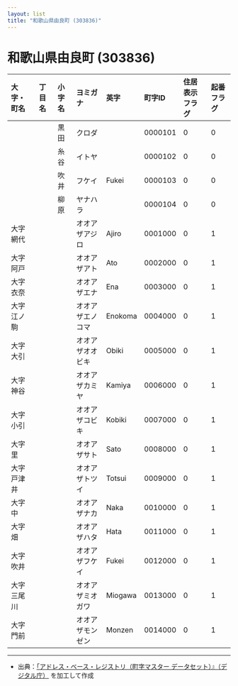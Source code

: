 ```yaml
---
layout: list
title: "和歌山県由良町 (303836)"
---
```


# 和歌山県由良町 (303836)

| 大字・町名 | 丁目名 | 小字名 | ヨミガナ | 英字 | 町字ID | 住居表示フラグ | 起番フラグ |
|:---|:---|:---|:---|:---|:---|:---|:---|
|  |  | 黒田 |   クロダ |  | 0000101 | 0 | 0 |
|  |  | 糸谷 |   イトヤ |  | 0000102 | 0 | 0 |
|  |  | 吹井 |   フケイ | Fukei | 0000103 | 0 | 0 |
|  |  | 柳原 |   ヤナハラ |  | 0000104 | 0 | 0 |
| 大字網代 |  |  | オオアザアジロ   | Ajiro | 0001000 | 0 | 1 |
| 大字阿戸 |  |  | オオアザアト   | Ato | 0002000 | 0 | 1 |
| 大字衣奈 |  |  | オオアザエナ   | Ena | 0003000 | 0 | 1 |
| 大字江ノ駒 |  |  | オオアザエノコマ   | Enokoma | 0004000 | 0 | 1 |
| 大字大引 |  |  | オオアザオオビキ   | Obiki | 0005000 | 0 | 1 |
| 大字神谷 |  |  | オオアザカミヤ   | Kamiya | 0006000 | 0 | 1 |
| 大字小引 |  |  | オオアザコビキ   | Kobiki | 0007000 | 0 | 1 |
| 大字里 |  |  | オオアザサト   | Sato | 0008000 | 0 | 1 |
| 大字戸津井 |  |  | オオアザトツイ   | Totsui | 0009000 | 0 | 1 |
| 大字中 |  |  | オオアザナカ   | Naka | 0010000 | 0 | 1 |
| 大字畑 |  |  | オオアザハタ   | Hata | 0011000 | 0 | 1 |
| 大字吹井 |  |  | オオアザフケイ   | Fukei | 0012000 | 0 | 1 |
| 大字三尾川 |  |  | オオアザミオガワ   | Miogawa | 0013000 | 0 | 1 |
| 大字門前 |  |  | オオアザモンゼン   | Monzen | 0014000 | 0 | 1 |

---

- 出典：[「アドレス・ベース・レジストリ（町字マスター データセット）』（デジタル庁）](https://www.digital.go.jp/policies/base_registry_address/) を加工して作成